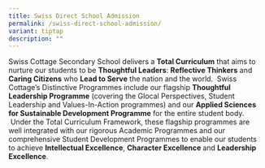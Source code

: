 ```yaml
---
title: Swiss Direct School Admission
permalink: /swiss-direct-school-admission/
variant: tiptap
description: ""
---
```

<p>Swiss Cottage Secondary School delivers a <strong>Total Curriculum</strong> that
aims to nurture our students to be <strong>Thoughtful Leaders</strong>: <strong>Reflective Thinkers</strong> and <strong>Caring Citizens</strong> who <strong>Lead to Serve</strong> the
nation and the world.&nbsp; Swiss Cottage’s Distinctive Programmes include
our flagship <strong>Thoughtful Leadership Programme</strong> (covering the
Glocal Perspectives, Student Leadership and Values-In-Action programmes)
and our <strong>Applied Sciences for Sustainable Development Programme</strong> for
the entire student body. &nbsp;Under the Total Curriculum Framework, these
flagship programmes are well integrated with our rigorous Academic Programmes
and our comprehensive Student Development Programmes to enable our students
to achieve <strong>Intellectual Excellence</strong>, <strong>Character Excellence </strong>and <strong>Leadership Excellence</strong>.</p>
